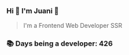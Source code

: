 ### Hi 👋 I&#39;m Juani 🦁

> I&#39;m a Frontend Web Developer SSR

### 📚 Days being a developer: 426
